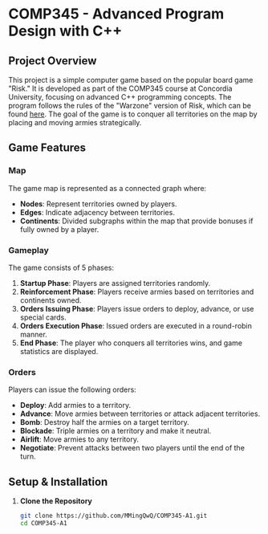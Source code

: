 # COMP345 - Advanced Program Design with C++

## Project Overview

This project is a simple computer game based on the popular board game "Risk." It is developed as part of the COMP345 course at Concordia University, focusing on advanced C++ programming concepts. The program follows the rules of the "Warzone" version of Risk, which can be found [here](https://www.warzone.com/). The goal of the game is to conquer all territories on the map by placing and moving armies strategically.

## Game Features

### Map
The game map is represented as a connected graph where:
- **Nodes**: Represent territories owned by players.
- **Edges**: Indicate adjacency between territories.
- **Continents**: Divided subgraphs within the map that provide bonuses if fully owned by a player.

### Gameplay
The game consists of 5 phases:
1. **Startup Phase**: Players are assigned territories randomly.
2. **Reinforcement Phase**: Players receive armies based on territories and continents owned.
3. **Orders Issuing Phase**: Players issue orders to deploy, advance, or use special cards.
4. **Orders Execution Phase**: Issued orders are executed in a round-robin manner.
5. **End Phase**: The player who conquers all territories wins, and game statistics are displayed.

### Orders
Players can issue the following orders:
- **Deploy**: Add armies to a territory.
- **Advance**: Move armies between territories or attack adjacent territories.
- **Bomb**: Destroy half the armies on a target territory.
- **Blockade**: Triple armies on a territory and make it neutral.
- **Airlift**: Move armies to any territory.
- **Negotiate**: Prevent attacks between two players until the end of the turn.

## Setup & Installation

1. **Clone the Repository**
   ```bash
   git clone https://github.com/MMingQwQ/COMP345-A1.git
   cd COMP345-A1
